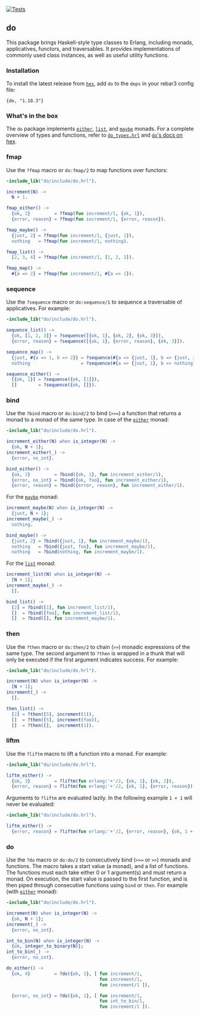 [![Tests](https://github.com/moritzploss/do/actions/workflows/tests.yml/badge.svg)](https://github.com/moritzploss/do/actions/workflows/tests.yml)

## do

This package brings Haskell-style type classes to Erlang, including
monads, applicatives, functors, and traversables. It provides implementations
of commonly used class instances, as well as useful utility functions.

### Installation

To install the latest release from [`hex`](https://hex.pm/packages/do), add
`do` to the `deps` in your rebar3 config file:

    {do, "1.10.3"}

### What's in the box

The `do` package implements [`either`](./src/instances/do_either.erl),
[`list`](./src/instances/do_list.erl), and
[`maybe`](./src/instances/do_maybe.erl) monads. For a complete overview
of types and functions, refer to [`do_types.hrl`](./include/do_types.hrl) and
[`do`'s docs on hex](https://hexdocs.pm/do/).

### fmap

Use the `?fmap` macro or `do:fmap/2` to map functions over functors:

```erlang
-include_lib("do/include/do.hrl").

increment(N) ->
  N + 1.

fmap_either() ->
  {ok, 2}         = ?fmap(fun increment/1, {ok, 1}),
  {error, reason} = ?fmap(fun increment/1, {error, reason}).

fmap_maybe() ->
  {just, 2} = ?fmap(fun increment/1, {just, 1}),
  nothing   = ?fmap(fun increment/1, nothing).

fmap_list() ->
  [2, 3, 4] = ?fmap(fun increment/1, [1, 2, 3]).

fmap_map() ->
  #{a => 2} = ?fmap(fun increment/1, #{a => 1}).
```

### sequence

Use the `?sequence` macro or `do:sequence/1` to sequence a traversable of
applicatives. For example:

```erlang
-include_lib("do/include/do.hrl").

sequence_list() ->
  {ok, [1, 2, 3]} = ?sequence([{ok, 1}, {ok, 2}, {ok, 3}]),
  {error, reason} = ?sequence([{ok, 1}, {error, reason}, {ok, 3}]).

sequence_map() ->
  {just, #{a => 1, b => 2}} = ?sequence(#{a => {just, 1}, b => {just, 2}}),
  nothing                   = ?sequence(#{a => {just, 1}, b => nothing}).

sequence_either() ->
  [{ok, 1}] = ?sequence({ok, [1]}),
  []        = ?sequence({ok, []}).

```

### bind

Use the `?bind` macro or `do:bind/2` to bind (`>>=`) a function that returns a
monad to a monad of the same type. In case of the
[`either`](./src/instances/do_either.erl) monad:

```erlang
-include_lib("do/include/do.hrl").

increment_either(N) when is_integer(N) ->
  {ok, N + 1};
increment_either(_) ->
  {error, no_int}.

bind_either() ->
  {ok, 2}         = ?bind({ok, 1}, fun increment_either/1),
  {error, no_int} = ?bind({ok, foo}, fun increment_either/1),
  {error, reason} = ?bind({error, reason}, fun increment_either/1).
```

For the [`maybe`](./src/instances/do_maybe.erl) monad:

```erlang
increment_maybe(N) when is_integer(N) ->
  {just, N + 1};
increment_maybe(_) ->
  nothing.

bind_maybe() ->
  {just, 2} = ?bind({just, 1}, fun increment_maybe/1),
  nothing   = ?bind({just, foo}, fun increment_maybe/1),
  nothing   = ?bind(nothing, fun increment_maybe/1).
```

For the [`list`](./src/instances/do_list.erl) monad:

```erlang
increment_list(N) when is_integer(N) ->
  [N + 1];
increment_maybe(_) ->
  [].

bind_list() ->
  [2] = ?bind([1], fun increment_list/1),
  []  = ?bind([foo], fun increment_list/1),
  []  = ?bind([], fun increment_maybe/1).
```

### then

Use the `?then` macro or `do:then/2` to chain (`>>`) monadic expressions of the
same type. The second argument to `?then` is wrapped in a thunk that will only
be executed if the first argument indicates success. For example:

```erlang
-include_lib("do/include/do.hrl").

increment(N) when is_integer(N) ->
  [N + 1];
increment(_) ->
  [].

then_list() ->
  [2] = ?then([5], increment(1)),
  []  = ?then([5], increment(foo)),
  []  = ?then([],  increment(1)).
```

### liftm

Use the `?liftm` macro to lift a function into a monad. For example:

```erlang
-include_lib("do/include/do.hrl").

liftm_either() ->
  {ok, 3}         = ?liftm(fun erlang:'+'/2, {ok, 1}, {ok, 2}),
  {error, reason} = ?liftm(fun erlang:'+'/2, {ok, 1}, {error, reason}).
```

Arguments to `?liftm` are evaluated lazily. In the following example
`1 + 1` will never be evaluated:

```erlang
-include_lib("do/include/do.hrl").

liftm_either() ->
  {error, reason} = ?liftm(fun erlang:'+'/2, {error, reason}, {ok, 1 + 1}).
```

### do

Use the `?do` macro or `do:do/2` to consecutively bind (`>>=` or `>>`) monads
and functions. The macro takes a start value (a monad), and a list of functions.
The functions must each take either 0 or 1 argument(s) and must return a monad.
On execution, the start value is passed to the first function, and is then
piped through consecutive functions using `bind` or `then`. For example (with
[`either`](./src/instances/do_either.erl) monad):

```erlang
-include_lib("do/include/do.hrl").

increment(N) when is_integer(N) ->
  {ok, N + 1};
increment(_) ->
  {error, no_int}.

int_to_bin(N) when is_integer(N) ->
  {ok, integer_to_binary(N)};
int_to_bin(_) ->
  {error, no_int}.

do_either() ->
  {ok, 4}         = ?do({ok, 1}, [ fun increment/1,
                                   fun increment/1,
                                   fun increment/1 ]),

  {error, no_int} = ?do({ok, 1}, [ fun increment/1,
                                   fun int_to_bin/1,
                                   fun increment/1 ]).
```

